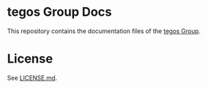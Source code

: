# tegos Group Docs
This repository contains the documentation files of the [tegos Group](https://tegos-group.com).

# License
See [LICENSE.md](LICENSE.md).